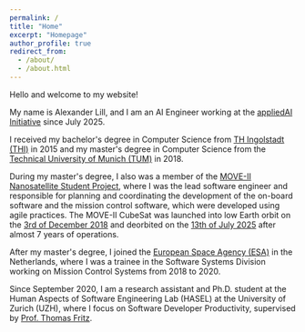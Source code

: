 ```yaml
---
permalink: /
title: "Home"
excerpt: "Homepage"
author_profile: true
redirect_from: 
  - /about/
  - /about.html
---
```


Hello and welcome to my website!

My name is Alexander Lill, and I am an AI Engineer working at the [appliedAI Initiative](https://www.appliedai.de/) since July 2025.

I received my bachelor's degree in Computer Science from [TH Ingolstadt (THI)](https://www.thi.de/) in 2015 and my master's degree in Computer Science from the [Technical University of Munich (TUM)](https://www.tum.de/) in 2018.

During my master's degree, I also was a member of the [MOVE-II Nanosatellite Student Project](https://warr.de/projects/move/), where I was the lead software engineer and responsible for planning and coordinating the development of the on-board software and the mission control software, which were developed using agile practices. The MOVE-II CubeSat was launched into low Earth orbit on the [3rd of December 2018](https://www.youtube.com/watch?v=Wq8kS6UoOrQ) and deorbited on the [13th of July 2025](https://celestrak.org/NORAD/elements/graph-altitude.php?CATNR=43780) after almost 7 years of operations.

After my master's degree, I joined the [European Space Agency (ESA)](https://www.esa.int/) in the Netherlands, where I was a trainee in the Software Systems Division working on Mission Control Systems from 2018 to 2020.

Since September 2020, I am a research assistant and Ph.D. student at the Human Aspects of Software Engineering Lab (HASEL) at the University of Zurich (UZH), where I focus on Software Developer Productivity, supervised by [Prof. Thomas Fritz](https://hasel.dev/team/thomas-fritz/).
